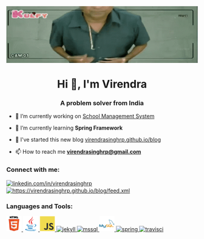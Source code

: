 <!---
### Hi there 👋

**virendrasinghrp/virendrasinghrp** is a ✨ _special_ ✨ repository because its `README.md` (this file) appears on your GitHub profile.

Here are some ideas to get you started:

- 🔭 I’m currently working on ...
- 🌱 I’m currently learning ...
- 👯 I’m looking to collaborate on ...
- 🤔 I’m looking for help with ...
- 💬 Ask me about ...
- 📫 How to reach me: ...
- 😄 Pronouns: ...
- ⚡ Fun fact: ...


<!---[![Virendra's GitHub stats](https://github-readme-stats.vercel.app/api?username=virendrasinghrp)](https://github.com/anuraghazra/github-readme-stats)-->

<!------------------------------------------------------------------------------------->

<img align="center" src="img/bramhi-hii.gif" alt="Hi" height="150vh" width="100%">
<h1 align="center">Hi 👋, I'm Virendra</h1>
<h3 align="center">A problem solver from India</h3>

<!-- ![Quote](https://github-readme-quotes.herokuapp.com/quote?theme=graywhite&animation=default&layout=churchill) -->

- 🔭 I’m currently working on [School Management System](https://github.com/virendrasinghrp/School-Management-System)

- 🌱 I’m currently learning **Spring Framework**

- 📝 I've started this new blog [virendrasinghrp.github.io/blog](virendrasinghrp.github.io/blog)

- 📫 How to reach me **virendrasinghrp@gmail.com**

<h3 align="left">Connect with me:</h3>
<p align="left">
<a href="https://linkedin.com/in/linkedin.com/in/virendrasinghrp" target="blank"><img align="center" src="https://cdn.jsdelivr.net/npm/simple-icons@3.0.1/icons/linkedin.svg" alt="linkedin.com/in/virendrasinghrp" height="30" width="40" /></a>
<a href="/https://virendrasinghrp.github.io/blog/feed.xml" target="blank"><img align="center" src="https://cdn.jsdelivr.net/npm/simple-icons@3.0.1/icons/rss.svg" alt="https://virendrasinghrp.github.io/blog/feed.xml" height="30" width="40" /></a>
</p>

<h3 align="left">Languages and Tools:</h3>
<p align="left"> <a href="https://www.w3.org/html/" target="_blank"> <img src="https://raw.githubusercontent.com/devicons/devicon/master/icons/html5/html5-original-wordmark.svg" alt="html5" width="40" height="40"/> </a> <a href="https://www.java.com" target="_blank"> <img src="https://raw.githubusercontent.com/devicons/devicon/master/icons/java/java-original.svg" alt="java" width="40" height="40"/> </a> <a href="https://developer.mozilla.org/en-US/docs/Web/JavaScript" target="_blank"> <img src="https://raw.githubusercontent.com/devicons/devicon/master/icons/javascript/javascript-original.svg" alt="javascript" width="40" height="40"/> </a> <a href="https://jekyllrb.com/" target="_blank"> <img src="https://www.vectorlogo.zone/logos/jekyllrb/jekyllrb-icon.svg" alt="jekyll" width="40" height="40"/> </a> <a href="https://www.microsoft.com/en-us/sql-server" target="_blank"> <img src="https://cdn.worldvectorlogo.com/logos/microsoft-sql-server.svg" alt="mssql" width="40" height="40"/> </a> <a href="https://www.mysql.com/" target="_blank"> <img src="https://raw.githubusercontent.com/devicons/devicon/master/icons/mysql/mysql-original-wordmark.svg" alt="mysql" width="40" height="40"/> </a> <a href="https://spring.io/" target="_blank"> <img src="https://www.vectorlogo.zone/logos/springio/springio-icon.svg" alt="spring" width="40" height="40"/> </a> <a href="https://travis-ci.org" target="_blank"> <img src="https://www.vectorlogo.zone/logos/travis-ci/travis-ci-icon.svg" alt="travisci" width="40" height="40"/> </a> </p>

